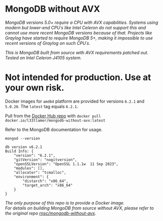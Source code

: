 # MongoDB without AVX

*MongoDB versions 5.0+ require a CPU with AVX capabilities. Systems using modern but lower-end CPU´s like Intel Celeron do not support this and cannot use more recent MongoDB versions because of that. Projects like Graylog have started to require MongoDB 5+, making it impossible to use recent versions of Graylog on such CPU´s.*

*This is MongoDB built from source with AVX requirements patched out. Tested on Intel Celeron J4105 system.*

# Not intended for production. Use at your own risk.

Docker images for `amd64` platform are provided for versions `6.2.1` and `5.0.20`. The `latest` tag equals `6.2.1`.

Pull from the [Docker Hub repo](https://hub.docker.com/r/l33tlamer/mongodb-without-avx) with `docker pull docker.io/l33tlamer/mongodb-without-avx:latest`

Refer to the MongoDB documentation for usage.

````
mongod --version

db version v6.2.1
Build Info: {
    "version": "6.2.1",
    "gitVersion": "nogitversion",
    "openSSLVersion": "OpenSSL 1.1.1w  11 Sep 2023",
    "modules": [],
    "allocator": "tcmalloc",
    "environment": {
        "distarch": "x86_64",
        "target_arch": "x86_64"
    }
}
````

*The only purpose of this repo is to provide a Docker image.*  
*For details on building MongoDB from source without AVX, please refer to the original repo [rnsc/mongodb-without-avx](https://github.com/rnsc/mongodb-without-avx).*
